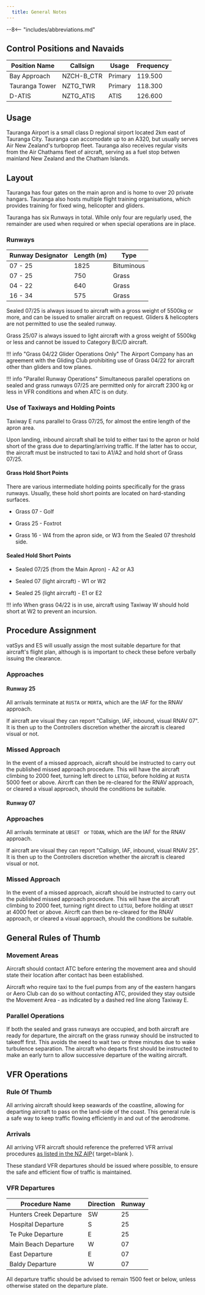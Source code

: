 ```yaml
---
  title: General Notes
---
```


--8<-- "includes/abbreviations.md"

## Control Positions and Navaids

| Position Name  | Callsign   | Usage   | Frequency |
| -------------- | ---------- | ------- | --------- |
| Bay Approach   | NZCH-B_CTR | Primary | 119.500   |  
| Tauranga Tower | NZTG_TWR   | Primary | 118.300   |
| D-ATIS         | NZTG_ATIS  | ATIS    | 126.600   |
 

## Usage

Tauranga Airport is a small class D regional sirport located 2km east of Tauranga City. Tauranga can accomodate up to an A320, but usually serves Air New Zealand's turboprop fleet. Tauranga also receives regular visits from the Air Chathams fleet of aircraft, serving as a fuel stop betwen mainland New Zealand and the Chatham Islands.

## Layout

Tauranga has four gates on the main apron and is home to over 20 private hangars. Tauranga also hosts multiple flight training organisations, which provides training for fixed wing, helicopter and gliders.

Tauranga has six Runways in total. While only four are regularly used, the remainder are used when required or when special operations are in place.


### Runways

| Runway Designator | Length (m) | Type       |
| ----------------- | ---------- | ---------- |
| 07 - 25           | 1825       | Bituminous |
| 07 - 25           | 750        | Grass      |
| 04 - 22           | 640        | Grass      |
| 16 - 34           | 575        | Grass      |

Sealed 07/25 is always issued to aircraft with a gross weight of 5500kg or more, and can be issued to smaller aircraft on request. Gliders & helicopters are not permitted to use the sealed runway.

Grass 25/07 is always issued to light aircraft with a gross weight of 5500kg or less and cannot be issued to Category B/C/D aircraft.

!!! info "Grass 04/22 Glider Operations Only"
        The Airport Company has an agreement with the Gliding Club prohibiting use of Grass 04/22 for aircraft other than gliders and tow planes.

!!! info "Parallel Runway Operations"
        Simultaneous parallel operations on sealed and grass runways 07/25 are permitted only for aircraft 2300 kg or less in VFR conditions and when ATC is on duty.


### Use of Taxiways and Holding Points

Taxiway E runs parallel to Grass 07/25, for almost the entire length of the apron area.

Upon landing, inbound aircraft shall be told to either taxi to the apron or hold short of the grass due to departing/arriving traffic. If the latter has to occur, the aircraft must be instructed to taxi to A1/A2 and hold short of Grass 07/25.

#### Grass Hold Short Points

There are various intermediate holding points specifically for the grass runways. Usually, these hold short points are located on hard-standing surfaces.

- Grass 07 - Golf

- Grass 25 - Foxtrot

- Grass 16 - W4 from the apron side, or W3 from the Sealed 07 threshold side.
        
#### Sealed Hold Short Points

- Sealed 07/25 (from the Main Apron) - A2 or A3

- Sealed 07 (light aircraft) - W1 or W2

- Sealed 25 (light aircraft) - E1 or E2

!!! info 
    When grass 04/22 is in use, aircraft using Taxiway W should hold short at W2 to prevent an incursion.

## Procedure Assignment

vatSys and ES will usually assign the most suitable departure for that aircraft's flight plan, although is is important to check these before verbally issuing the clearance.

### Approaches

#### Runway 25

All arrivals terminate at `RUSTA` or `MORTA`, which are the IAF for the RNAV approach.

If aircraft are visual they can report "Callsign, IAF, inbound, visual RNAV 07". It is then up to the Controllers discretion whether the aircraft is cleared visual or not. 

### Missed Approach

In the event of a missed approach, aicraft should be instructed to carry out the published missed approach procedure. This will have the aircraft climbing to 2000 feet, turning left direct to `LETGU`, before holding at `RUSTA` 5000 feet or above. Aircrft can then be re-cleared for the RNAV approach, or cleared a visual approach, should the conditions be suitable.

#### Runway 07

### Approaches

All arrivals terminate at `UBSET ` or `TODAN`, which are the IAF for the RNAV approach.

If aircraft are visual they can report "Callsign, IAF, inbound, visual RNAV 25". It is then up to the Controllers discretion whether the aircraft is cleared visual or not. 

### Missed Approach

In the event of a missed approach, aicraft should be instructed to carry out the published missed approach procedure. This will have the aircraft climbing to 2000 feet, turning right direct to `LETGU`, before holding at `UBSET` at 4000 feet or above. Aircrft can then be re-cleared for the RNAV approach, or cleared a visual approach, should the conditions be suitable.


## General Rules of Thumb

### Movement Areas

Aircraft should contact ATC before entering the movement area and should state their location after contact has been established.

Aircraft who require taxi to the fuel pumps from any of the eastern hangars or Aero Club can do so without contacting ATC, provided they stay outside the Movement Area - as indicated by a dashed red line along Taxiway E.

### Parallel Operations

If both the sealed and grass runways are occupied, and both aircraft are ready for departure, the aircraft on the grass runway should be instructed to takeoff first. This avoids the need to wait two or three minutes due to wake turbulence separation. The aircraft who departs first should be instructed to make an early turn to allow successive departure of the waiting aircraft.

## VFR Operations

### Rule Of Thumb

All arriving aircraft should keep seawards of the coastline, allowing for departing aircraft to pass on the land-side of the coast. This general rule is a safe way to keep traffic flowing efficiently in and out of the aerodrome.


### Arrivals

All arriving VFR aircraft should reference the preferred VFR arrival procedures [as listed in the NZ AIP](https://www.aip.net.nz/assets/AIP/Aerodrome-Charts/Tauranga-NZTG/NZTG_35.1_35.2.pdf){ target=blank }.

These standard VFR departures should be issued where possible, to ensure the safe and efficient flow of traffic is maintained.

### VFR Departures

| Procedure Name          | Direction | Runway |
| ----------------------- | --------- | ------ |
| Hunters Creek Departure | SW        | 25     |
| Hospital Departure      | S         | 25     |
| Te Puke Departure       | E         | 25     |
| Main Beach Departure    | W         | 07     |
| East Departure          | E         | 07     |
| Baldy Departure         | W         | 07     |


All departure traffic should be advised to remain 1500 feet or below, unless otherwise stated on the departure plate.